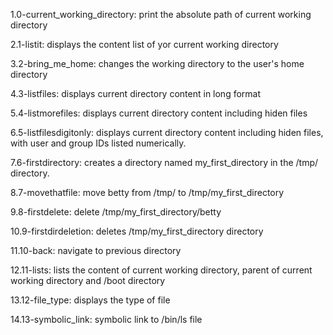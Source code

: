 1.0-current_working_directory: print the absolute path of current working directory

2.1-listit: displays the content list of yor current working directory

3.2-bring_me_home: changes the working directory to the user's home directory 

4.3-listfiles: displays current directory content in long format

5.4-listmorefiles: displays current directory content including hiden files

6.5-listfilesdigitonly: displays current directory content including hiden files, with user and group IDs listed numerically.

7.6-firstdirectory: creates a directory named my_first_directory in the /tmp/ directory.

8.7-movethatfile: move betty from /tmp/ to /tmp/my_first_directory

9.8-firstdelete: delete /tmp/my_first_directory/betty

10.9-firstdirdeletion: deletes /tmp/my_first_directory directory

11.10-back: navigate to previous directory

12.11-lists: lists the content of current working directory, parent of current working directory and /boot directory 

13.12-file_type: displays the type of file

14.13-symbolic_link: symbolic link to /bin/ls file
